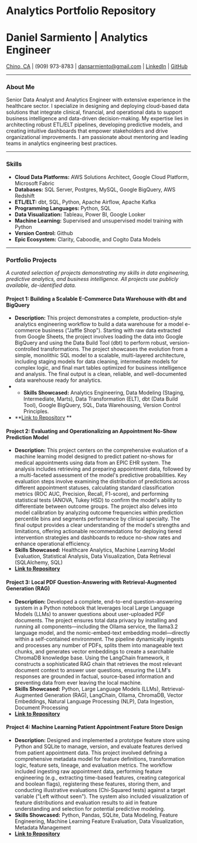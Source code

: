 # Analytics Portfolio Repository
# Daniel Sarmiento | Analytics Engineer
[Chino, CA](https://www.google.com/maps/place/Chino,+CA) | (909) 973-8783 | dansarmiento@gmail.com | [LinkedIn](https://www.linkedin.com/in/DanSarmiento/) | [GitHub](https://github.com/dansarmiento/analytics_portfolio)

---

### About Me

Senior Data Analyst and Analytics Engineer with extensive experience in the healthcare sector. I specialize in designing and deploying cloud-based data solutions that integrate clinical, financial, and operational data to support business intelligence and data-driven decision-making. My expertise lies in architecting robust ETL/ELT pipelines, developing predictive models, and creating intuitive dashboards that empower stakeholders and drive organizational improvements. I am passionate about mentoring and leading teams in analytics engineering best practices.

---

### Skills

* **Cloud Data Platforms:** AWS Solutions Architect, Google Cloud Platform, Microsoft Fabric
* **Databases:** SQL Server, Postgres, MySQL, Google BigQuery, AWS Redshift 
* **ETL/ELT:** dbt, SQL, Python, Apache Airflow, Apache Kafka 
* **Programming Languages:** Python, SQL 
* **Data Visualization:** Tableau, Power BI, Google Looker 
* **Machine Learning:** Supervised and unsupervised model training with Python 
* **Version Control:** Github 
* **Epic Ecosystem:** Clarity, Caboodle, and Cogito Data Models 

---

### Portfolio Projects

*A curated selection of projects demonstrating my skills in data engineering, predictive analytics, and business intelligence. All projects use publicly available, de-identified data.*

#### Project 1: Building a Scalable E-Commerce Data Warehouse with dbt and BigQuery
* **Description:** This project demonstrates a complete, production-style analytics engineering workflow to build a data warehouse for a model e-commerce business ("Jaffle Shop"). Starting with raw data extracted from Google Sheets, the project involves loading the data into Google BigQuery and using the Data Build Tool (dbt) to perform robust, version-controlled transformations. The project showcases the evolution from a simple, monolithic SQL model to a scalable, multi-layered architecture, including staging models for data cleaning, intermediate models for complex logic, and final mart tables optimized for business intelligence and analysis. The final output is a clean, reliable, and well-documented data warehouse ready for analytics.
* * **Skills Showcased:** Analytics Engineering, Data Modeling (Staging, Intermediate, Marts), Data Transformation (ELT), dbt (Data Build Tool), Google BigQuery, SQL, Data Warehousing, Version Control Principles.
* **[Link to Repository](https://github.com/dansarmiento/analytics_portfolio/blob/main/dbt_bigquery_in_colab.ipynb) **

#### Project 2: Evaluating and Operationalizing an Appointment No-Show Prediction Model
* **Description:** This project centers on the comprehensive evaluation of a machine learning model designed to predict patient no-shows for medical appointments using data from an EPIC EHR system. The analysis includes retrieving and preparing appointment data, followed by a multi-faceted assessment of the model's predictive probabilities. Key evaluation steps involve examining the distribution of predictions across different appointment statuses, calculating standard classification metrics (ROC AUC, Precision, Recall, F1-score), and performing statistical tests (ANOVA, Tukey HSD) to confirm the model's ability to differentiate between outcome groups. The project also delves into model calibration by analyzing outcome frequencies within prediction percentile bins and segments performance by clinical specialty. The final output provides a clear understanding of the model's strengths and limitations, offering actionable recommendations for deploying tiered intervention strategies and dashboards to reduce no-show rates and enhance operational efficiency.
* **Skills Showcased:** Healthcare Analytics, Machine Learning Model Evaluation, Statistical Analysis, Data Visualization, Data Retrieval (SQLAlchemy, SQL)
* **[Link to Repository](https://github.com/dansarmiento/analytics_portfolio/blob/main/EPIC_no_show_predict_evaluation.ipynb)**

#### Project 3: Local PDF Question-Answering with Retrieval-Augmented Generation (RAG)
* **Description:** Developed a complete, end-to-end question-answering system in a Python notebook that leverages local Large Language Models (LLMs) to answer questions about user-uploaded PDF documents. The project ensures total data privacy by installing and running all components—including the Ollama service, the llama3.2 language model, and the nomic-embed-text embedding model—directly within a self-contained environment. The pipeline dynamically ingests and processes any number of PDFs, splits them into manageable text chunks, and generates vector embeddings to create a searchable ChromaDB knowledge base. Using the LangChain framework, it constructs a sophisticated RAG chain that retrieves the most relevant document context to answer user questions, ensuring the LLM's responses are grounded in factual, source-based information and preventing data from ever leaving the local machine.
* **Skills Showcased:** Python, Large Language Models (LLMs), Retrieval-Augmented Generation (RAG), LangChain, Ollama, ChromaDB, Vector Embeddings, Natural Language Processing (NLP), Data Ingestion, Document Processing
* **[Link to Repository](https://github.com/dansarmiento/analytics_portfolio/blob/main/LLM_RAG_Building_in_Colab.ipynb)**

#### Project 4: Machine Learning Patient Appointment Feature Store Design 
* **Description:** Designed and implemented a prototype feature store using Python and SQLite to manage, version, and evaluate features derived from patient appointment data. This project involved defining a comprehensive metadata model for feature definitions, transformation logic, feature sets, lineage, and evaluation metrics. The workflow included ingesting raw appointment data, performing feature engineering (e.g., extracting time-based features, creating categorical and boolean flags), registering these features, storing them, and conducting illustrative evaluations (Chi-Squared tests) against a target variable ("Left without seen"). The system also included visualization of feature distributions and evaluation results to aid in feature understanding and selection for potential predictive modeling.
* **Skills Showcased:** Python, Pandas, SQLite, Data Modeling, Feature Engineering, Machine Learning Feature Evaluation, Data Visualization, Metadata Management
* **[Link to Repository](https://github.com/dansarmiento/python_analytics_solutions/blob/main/Feature%20Store%20Modeling.ipynb)**
